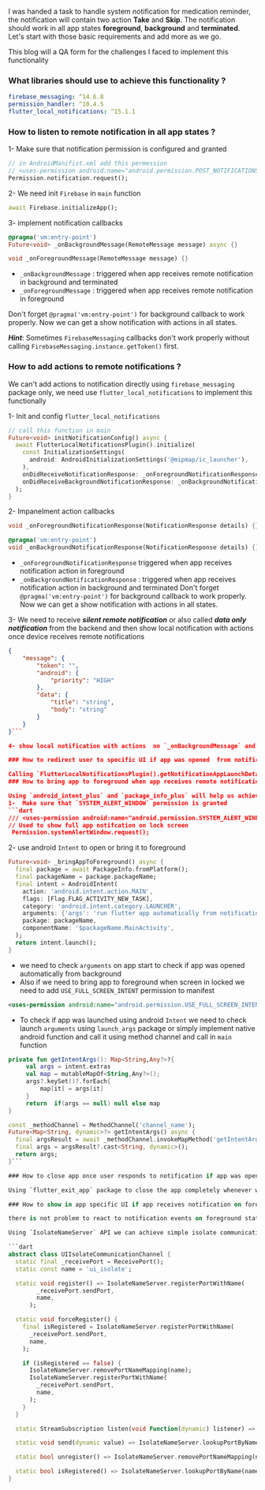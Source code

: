 I was handed a task to handle system notification for medication reminder, the notification will contain two action **Take** and **Skip**.
The notification should work in all app states **foreground**, **background** and **terminated**.
Let's start with those basic requirements and add more as we go.

This blog will a QA form for the challenges I faced to implement this functionality


### What libraries should use to achieve this functionality ?

```yml
firebase_messaging: ^14.6.8
permission_handler: ^10.4.5
flutter_local_notifications: ^15.1.1
```

### How to listen to remote notification in all app states ?

1- Make sure that notification permission is configured and granted 
```dart
// in AndroidManifist.xml add this permession
// <uses-permission android:name="android.permission.POST_NOTIFICATIONS" />
Permission.notification.request();
```

2- We need init `Firebase` in `main` function
```dart 
await Firebase.initializeApp();
```

3- implement notification callbacks
```dart
@pragma('vm:entry-point')
Future<void> _onBackgroundMessage(RemoteMessage message) async {}

void _onForegroundMessage(RemoteMessage message) {}  
```

- `_onBackgroundMessage` : triggered when app receives remote notification in background and terminated  
- `_onForegroundMessage` : triggered when app receives remote notification in foreground

Don't forget `@pragma('vm:entry-point')` for background callback to work properly.
Now we can get a show notification with actions in all states.

***Hint***: Sometimes `FirebaseMessaging` callbacks don't work properly without calling `FirebaseMessaging.instance.getToken()` first.

### How to add actions to remote notifications ?

We can't add actions to notification directly using `firebase_messaging` package only, we need use `flutter_local_notifications` to implement this functionally

1- Init and config `flutter_local_notifications`
```dart
// call this function in main
Future<void> initNotificationConfig() async {
  await FlutterLocalNotificationsPlugin().initialize(
    const InitializationSettings(
      android: AndroidInitializationSettings('@mipmap/ic_launcher'),
    ),
    onDidReceiveNotificationResponse: _onForegroundNotificationResponse,
    onDidReceiveBackgroundNotificationResponse: _onBackgroundNotificationResponse,
  );
}
```

2- Impanelment action callbacks
```dart
void _onForegroundNotificationResponse(NotificationResponse details) {}

@pragma('vm:entry-point')
void _onBackgroundNotificationResponse(NotificationResponse details) {}
```

- `_onForegroundNotificationResponse` triggered when app receives notification action in foreground
- `_onBackgroundNotificationResponse` : triggered when app receives notification action in background and terminated
Don't forget `@pragma('vm:entry-point')` for background callback to work properly.
Now we can get a show notification with actions in all states.

3- We need to receive ***silent remote notification*** or also called ***data only notification*** from the backend and then show local notification with actions once device receives remote notifications

```json
{
    "message": {
        "token": "",
        "android": {
            "priority": "HIGH"
        },
        "data": {
            "title": "string",
            "body": "string"
        }
    }
}```

4- show local notification with actions  on `_onBackgroundMessage` and `_onForegroundMessage` callbacks using  `FlutterLocalNotificationsPlugin.show(...)` method

### How to redirect user to specific UI if app was opened  from notification tap ?

Calling `FlutterLocalNotificationsPlugin().getNotificationAppLaunchDetails()` in `main` function to know if app was opened from notification or not.
### How to bring app to foreground when app receives remote notification on background or terminated state ?

Using `android_intent_plus` and `package_info_plus` will help us achieve this feature:
1-  Make sure that `SYSTEM_ALERT_WINDOW` permission is granted
```dart
/// <uses-permission android:name="android.permission.SYSTEM_ALERT_WINDOW" />
// Used to show full app notifcation on lock screen
 Permission.systemAlertWindow.request();
```

2- use android `Intent` to open or bring it to foreground
```dart
Future<void> _bringAppToForeground() async {
  final package = await PackageInfo.fromPlatform();
  final packageName = package.packageName;
  final intent = AndroidIntent(
    action: 'android.intent.action.MAIN',
    flags: [Flag.FLAG_ACTIVITY_NEW_TASK],
    category: 'android.intent.category.LAUNCHER',
    arguments: {'args': 'run flutter app automatically from notification'},
    package: packageName,
    componentName: '$packageName.MainActivity',
  );
  return intent.launch();
}
```

- we need to check `arguments` on app start to check if app was opened automatically from background
- Also if we need to bring app to foreground when screen in locked we need to add `USE_FULL_SCREEN_INTENT` permission to manifest
```xml
<uses-permission android:name="android.permission.USE_FULL_SCREEN_INTENT" />
```
- To check if app was launched using android `Intent` we need to check launch `arguments` using `launch_args` package or simply implement native android function and call it using method channel and call in `main` function
```kotlin
private fun getIntentArgs(): Map<String,Any?>?{
     val args = intent.extras
     val map = mutableMapOf<String,Any?>();
     args?.keySet()?.forEach{
         map[it] = args[it]
     }
     return  if(args == null) null else map
}
```

```dart
const _methodChannel = MethodChannel('channel_name');
Future<Map<String, dynamic>?> getIntentArgs() async {
  final argsResult = await _methodChannel.invokeMapMethod('getIntentArgs');
  final args = argsResult?.cast<String, dynamic>();
  return args;
}```

### How to close app once user responds to notification if app was opened from notification ?

Using `flutter_exit_app` package to close the app completely whenever we want

### How to show in app specific UI if app receives notification on foreground or background state ?

there is not problem to react to notification events on foreground state because all listeners are registered in ***main isolate*** . the problem when background event was triggered , we need to find a way of communication between ***main isolate*** and ***other isolates***.

Using `IsolateNameServer` API we can achieve simple isolate communication by registering  `UIIsolateCommunicationChannel` in the main thread by calling  `forceRegister` in main function and using `listen` function to listen to data sent through this channel using `send` to the `UIIsolateCommunicationChannel`.

```dart
abstract class UIIsolateCommunicationChannel {
  static final _receivePort = ReceivePort();
  static const name = 'ui_isolate';

  static void register() => IsolateNameServer.registerPortWithName(
        _receivePort.sendPort,
        name,
      );

  static void forceRegister() {
    final isRegistered = IsolateNameServer.registerPortWithName(
      _receivePort.sendPort,
      name,
    );

    if (isRegistered == false) {
      IsolateNameServer.removePortNameMapping(name);
      IsolateNameServer.registerPortWithName(
        _receivePort.sendPort,
        name,
      );
    }
  }

  static StreamSubscription listen(void Function(dynamic) listener) => _receivePort.listen(listener);

  static void send(dynamic value) => IsolateNameServer.lookupPortByName(name)?.send(value);

  static bool unregister() => IsolateNameServer.removePortNameMapping(name);

  static bool isRegistered() => IsolateNameServer.lookupPortByName(name) != null;
}
```